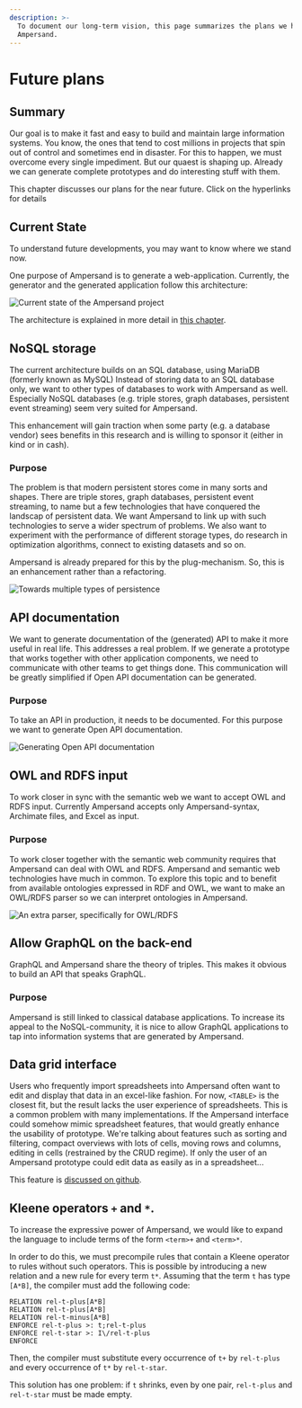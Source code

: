 ```yaml
---
description: >-
  To document our long-term vision, this page summarizes the plans we have with
  Ampersand.
---
```


# Future plans

## Summary
Our goal is to make it fast and easy to build and maintain large information systems.
You know, the ones that tend to cost millions in projects that spin out of control and sometimes end in disaster.
For this to happen, we must overcome every single impediment.
But our quaest is shaping up. Already we can generate complete prototypes and do interesting stuff with them.

This chapter discusses our plans for the near future. Click on the hyperlinks for details

## Current State

To understand future developments, you may want to know where we stand now.


One purpose of Ampersand is to generate a web-application. Currently, the generator and the generated application follow this architecture:

![Current state of the Ampersand project](<./assets/state-of-ampersand-project-2019.png>)

The architecture is explained in more detail in [this chapter](./reference-material/architecture-of-an-ampersand-application).


## NoSQL storage
The current architecture builds on an SQL database, using MariaDB (formerly known as MySQL)
Instead of storing data to an SQL database only, we want to other types of databases to work with Ampersand as well.
Especially NoSQL databases \(e.g. triple stores, graph databases, persistent event streaming\) seem very suited for Ampersand.

This enhancement will gain traction when some party (e.g. a database vendor) sees benefits in this research and is willing to sponsor it (either in kind or in cash).
### Purpose
The problem is that modern persistent stores come in many sorts and shapes.
There are triple stores, graph databases, persistent event streaming, to name but a few technologies that have conquered the landscap of persistent data. We want Ampersand to link up with such technologies to serve a wider spectrum of problems.
We also want to experiment with the performance of different storage types, do research in optimization algorithms, connect to existing datasets and so on.

Ampersand is already prepared for this by the plug-mechanism.
So, this is an enhancement rather than a refactoring.

![Towards multiple types of persistence](<./assets/towards-multiple-types-of-persistence.png>)


## API documentation
We want to generate documentation of the (generated) API to make it more useful in real life.
This addresses a real problem. If we generate a prototype that works together with other application components,
we need to communicate with other teams to get things done.
This communication will be greatly simplified if Open API documentation can be generated.
### Purpose
To take an API in production, it needs to be documented. For this purpose we want to generate Open API documentation.

![Generating Open API documentation](<./assets/untitled-diagram-8.png>)



## OWL and RDFS input
To work closer in sync with the semantic web we want to accept OWL and RDFS input. Currently Ampersand accepts only Ampersand-syntax, Archimate files, and Excel as input.
### Purpose
To work closer together with the semantic web community requires that Ampersand can deal with OWL and RDFS.
Ampersand and semantic web technologies have much in common. To explore this topic and to benefit from available ontologies expressed in RDF and OWL, we want to make an OWL/RDFS parser so we can interpret ontologies in Ampersand.

![An extra parser, specifically for OWL/RDFS](./assets/untitled-diagram-7%20%281%29.png)


## Allow GraphQL on the back-end
GraphQL and Ampersand share the theory of triples. This makes it obvious to build an API that speaks GraphQL.

### Purpose
Ampersand is still linked to classical database applications.
To increase its appeal to the NoSQL-community, it is nice to allow GraphQL applications to tap into information systems that are generated by Ampersand.

## Data grid interface
Users who frequently import spreadsheets into Ampersand often want to edit and display that data in an excel-like fashion.
For now, `<TABLE>` is the closest fit, but the result lacks the user experience of spreadsheets.
This is a common problem with many implementations.
If the Ampersand interface could somehow mimic spreadsheet features, that would greatly enhance the usability of prototype. We're talking about features such as sorting and filtering, compact overviews with lots of cells, moving rows and columns, editing in cells (restrained by the CRUD regime).
If only the user of an Ampersand prototype could edit data as easily as in a spreadsheet...

This feature is [discussed on github](https://github.com/AmpersandTarski/Ampersand/issues/1166).

## Kleene operators `+` and `*`.
To increase the expressive power of Ampersand, we would like to expand the language to include terms of the form `<term>+` and `<term>*`.

In order to do this, we must precompile rules that contain a Kleene operator to rules without such operators.
This is possible by introducing a new relation and a new rule for every term `t*`.
Assuming that the term `t` has type `[A*B]`,
the compiler must add the following code:
```Ampersand
RELATION rel-t-plus[A*B]
RELATION rel-t-plus[A*B]
RELATION rel-t-minus[A*B]
ENFORCE rel-t-plus >: t;rel-t-plus
ENFORCE rel-t-star >: I\/rel-t-plus
ENFORCE
```
Then, the compiler must substitute every occurrence of `t+` by `rel-t-plus`
and every occurrence of `t*` by `rel-t-star`.

This solution has one problem: if `t` shrinks, even by one pair, `rel-t-plus`
and `rel-t-star` must be made empty.
